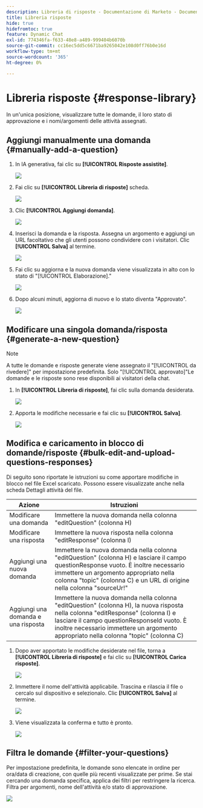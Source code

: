 ```yaml
---
description: Libreria di risposte - Documentazione di Marketo - Documentazione del prodotto
title: Libreria risposte
hide: true
hidefromtoc: true
feature: Dynamic Chat
exl-id: 774346fa-f633-48e8-a489-999404b6070b
source-git-commit: cc16ec5dd5c6671ba9265042e108d0ff76b0e16d
workflow-type: tm+mt
source-wordcount: '365'
ht-degree: 0%

---
```


# Libreria risposte {#response-library}

In un&#39;unica posizione, visualizzare tutte le domande, il loro stato di approvazione e i nomi/argomenti delle attività assegnati.

## Aggiungi manualmente una domanda {#manually-add-a-question}

1. In IA generativa, fai clic su **[!UICONTROL Risposte assistite]**.

   ![](assets/response-library-1.png)

1. Fai clic su **[!UICONTROL Libreria di risposte]** scheda.

   ![](assets/response-library-2.png)

1. Clic **[!UICONTROL Aggiungi domanda]**.

   ![](assets/response-library-3.png)

1. Inserisci la domanda e la risposta. Assegna un argomento e aggiungi un URL facoltativo che gli utenti possono condividere con i visitatori. Clic **[!UICONTROL Salva]** al termine.

   ![](assets/response-library-4.png)

1. Fai clic su aggiorna e la nuova domanda viene visualizzata in alto con lo stato di &quot;[!UICONTROL Elaborazione].&quot;

   ![](assets/response-library-5.png)

1. Dopo alcuni minuti, aggiorna di nuovo e lo stato diventa &quot;Approvato&quot;.

   ![](assets/response-library-6.png)

## Modificare una singola domanda/risposta {#generate-a-new-question}

>[!NOTE]
>
>A tutte le domande e risposte generate viene assegnato il &quot;[!UICONTROL da rivedere]&quot; per impostazione predefinita. Solo &quot;[!UICONTROL approvato]&quot;Le domande e le risposte sono rese disponibili ai visitatori della chat.

1. In **[!UICONTROL Libreria di risposte]**, fai clic sulla domanda desiderata.

   ![](assets/response-library-7.png)

1. Apporta le modifiche necessarie e fai clic su **[!UICONTROL Salva]**.

   ![](assets/response-library-8.png)

## Modifica e caricamento in blocco di domande/risposte {#bulk-edit-and-upload-questions-responses}

Di seguito sono riportate le istruzioni su come apportare modifiche in blocco nel file Excel scaricato. Possono essere visualizzate anche nella scheda Dettagli attività del file.

<table>
<thead>
  <tr>
    <th>Azione</th>
    <th>Istruzioni</th>
  </tr>
</thead>
<tbody>
  <tr>
    <td>Modificare una domanda</td>
    <td>Immettere la nuova domanda nella colonna "editQuestion" (colonna H)</td>
  </tr>
  <tr>
    <td>Modificare una risposta</td>
    <td>Immettere la nuova risposta nella colonna "editResponse" (colonna I)</td>
  </tr>
  <tr>
    <td>Aggiungi una nuova domanda</td>
    <td>Immettere la nuova domanda nella colonna "editQuestion" (colonna H) e lasciare il campo questionResponse vuoto. È inoltre necessario immettere un argomento appropriato nella colonna "topic" (colonna C) e un URL di origine nella colonna "sourceUr!"</td>
  </tr>
  <tr>
    <td>Aggiungi una domanda e una risposta</td>
    <td>Immettere la nuova domanda nella colonna "editQuestion" (colonna H), la nuova risposta nella colonna "editResponse" (colonna I) e lasciare il campo questionResponseld vuoto. È inoltre necessario immettere un argomento appropriato nella colonna "topic" (colonna C)</td>
  </tr>
</tbody>
</table>

1. Dopo aver apportato le modifiche desiderate nel file, torna a **[!UICONTROL Libreria di risposte]** e fai clic su **[!UICONTROL Carica risposte]**.

   ![](assets/response-library-9.png)

1. Immettere il nome dell&#39;attività applicabile. Trascina e rilascia il file o cercalo sul dispositivo e selezionalo. Clic **[!UICONTROL Salva]** al termine.

   ![](assets/response-library-10.png)

1. Viene visualizzata la conferma e tutto è pronto.

   ![](assets/response-library-11.png)

## Filtra le domande {#filter-your-questions}

Per impostazione predefinita, le domande sono elencate in ordine per ora/data di creazione, con quelle più recenti visualizzate per prime. Se stai cercando una domanda specifica, applica dei filtri per restringere la ricerca. Filtra per argomenti, nome dell&#39;attività e/o stato di approvazione.

![](assets/response-library-12.png)
